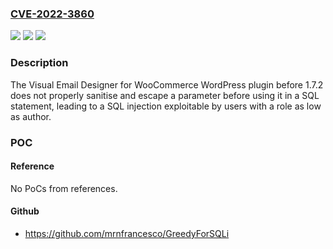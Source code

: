 ### [CVE-2022-3860](https://cve.mitre.org/cgi-bin/cvename.cgi?name=CVE-2022-3860)
![](https://img.shields.io/static/v1?label=Product&message=Visual%20Email%20Designer%20for%20WooCommerce&color=blue)
![](https://img.shields.io/static/v1?label=Version&message=%3D%200%20&color=brighgreen)
![](https://img.shields.io/static/v1?label=Vulnerability&message=CWE-89%20SQL%20Injection&color=brighgreen)

### Description

The Visual Email Designer for WooCommerce WordPress plugin before 1.7.2 does not properly sanitise and escape a parameter before using it in a SQL statement, leading to a SQL injection exploitable by users with a role as low as author.

### POC

#### Reference
No PoCs from references.

#### Github
- https://github.com/mrnfrancesco/GreedyForSQLi

